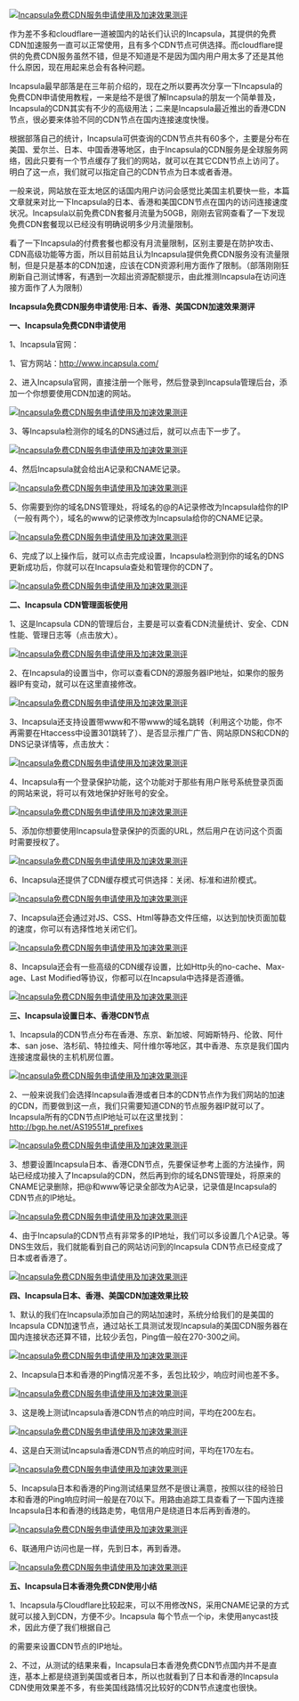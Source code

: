[![Incapsula免费CDN服务申请使用及加速效果测评](http://www.aspku.com/uploads/allimg/150128/1343221Y0-0.gif "Incapsula免费CDN服务申请使用及加速效果测评")](http://www.aspku.com/yunying/jingyan/47681.html)

作为差不多和cloudflare一道被国内的站长们认识的Incapsula，其提供的免费CDN加速服务一直可以正常使用，且有多个CDN节点可供选择。而cloudflare提供的免费CDN服务虽然不错，但是不知道是不是因为国内用户用太多了还是其他什么原因，现在用起来总会有各种问题。

Incapsula最早部落是在三年前介绍的，现在之所以要再次分享一下Incapsula的免费CDN申请使用教程，一来是给不是很了解Incapsula的朋友一个简单普及，Incapsula的CDN其实有不少的高级用法；二来是Incapsula最近推出的香港CDN节点，很必要来体验不同的CDN节点在国内连接速度快慢。

根据部落自己的统计，Incapsula可供查询的CDN节点共有60多个，主要是分布在美国、爱尔兰、日本、中国香港等地区，由于Incapsula的CDN服务是全球服务网络，因此只要有一个节点缓存了我们的网站，就可以在其它CDN节点上访问了。明白了这一点，我们就可以指定自己的CDN节点为日本或者香港。

一般来说，网站放在亚太地区的话国内用户访问会感觉比美国主机要快一些，本篇文章就来对比一下Incapsula的日本、香港和美国CDN节点在国内的访问连接速度状况。Incapsula以前免费CDN套餐月流量为50GB，刚刚去官网查看了一下发现免费CDN套餐现以已经没有明确说明多少月流量限制。

看了一下Incapsula的付费套餐也都没有月流量限制，区别主要是在防护攻击、CDN高级功能等方面，所以目前姑且认为Incapsula提供免费CDN服务没有流量限制，但是只是基本的CDN加速，应该在CDN资源利用方面作了限制。（部落刚刚狂刷新自己测试博客，有遇到一次超出资源配额提示，由此推测Incapsula在访问连接方面作了人为限制）

**Incapsula免费CDN服务申请使用:日本、香港、美国CDN加速效果测评**

**一、Incapsula免费CDN申请使用**

1、Incapsula官网：

1、官方网站：http://www.incapsula.com/

2、进入Incapsula官网，直接注册一个账号，然后登录到Incapsula管理后台，添加一个你想要使用CDN加速的网站。

[![Incapsula免费CDN服务申请使用及加速效果测评](http://www.aspku.com/uploads/allimg/150128/13432220Q-1.gif "Incapsula免费CDN服务申请使用及加速效果测评")](http://www.aspku.com/yunying/jingyan/47681.html)

3、等Incapsula检测你的域名的DNS通过后，就可以点击下一步了。

[![Incapsula免费CDN服务申请使用及加速效果测评](http://www.aspku.com/uploads/allimg/150128/1343221338-2.gif "Incapsula免费CDN服务申请使用及加速效果测评")](http://www.aspku.com/yunying/jingyan/47681.html)

4、然后Incapsula就会给出A记录和CNAME记录。

[![Incapsula免费CDN服务申请使用及加速效果测评](http://www.aspku.com/uploads/allimg/150128/1343221947-3.gif "Incapsula免费CDN服务申请使用及加速效果测评")](http://www.aspku.com/yunying/jingyan/47681.html)

5、你需要到你的域名DNS管理处，将域名的@的A记录修改为Incapsula给你的IP（一般有两个），域名的www的记录修改为Incapsula给你的CNAME记录。

[![Incapsula免费CDN服务申请使用及加速效果测评](http://www.aspku.com/uploads/allimg/150128/13432240O-4.gif "Incapsula免费CDN服务申请使用及加速效果测评")](http://www.aspku.com/yunying/jingyan/47681.html)

6、完成了以上操作后，就可以点击完成设置，Incapsula检测到你的域名的DNS更新成功后，你就可以在Incapsula查处和管理你的CDN了。

[![Incapsula免费CDN服务申请使用及加速效果测评](http://www.aspku.com/uploads/allimg/150128/1343221501-5.gif "Incapsula免费CDN服务申请使用及加速效果测评")](http://www.aspku.com/yunying/jingyan/47681.html)

**二、Incapsula CDN管理面板使用**

1、这是Incapsula CDN的管理后台，主要是可以查看CDN流量统计、安全、CDN性能、管理日志等（点击放大）。

[![Incapsula免费CDN服务申请使用及加速效果测评](http://www.aspku.com/uploads/allimg/150128/134322CA-6.gif "Incapsula免费CDN服务申请使用及加速效果测评")](http://www.aspku.com/yunying/jingyan/47681.html)

2、在Incapsula的设置当中，你可以查看CDN的源服务器IP地址，如果你的服务器IP有变动，就可以在这里直接修改。

[![Incapsula免费CDN服务申请使用及加速效果测评](http://www.aspku.com/uploads/allimg/150128/1343223B8-7.gif "Incapsula免费CDN服务申请使用及加速效果测评")](http://www.aspku.com/yunying/jingyan/47681.html)

3、Incapsula还支持设置带www和不带www的域名跳转（利用这个功能，你不再需要在Htaccess中设置301跳转了）、是否显示推广广告、网站原DNS和CDN的DNS记录详情等，点击放大：

[![Incapsula免费CDN服务申请使用及加速效果测评](http://www.aspku.com/uploads/allimg/150128/1343225M6-8.gif "Incapsula免费CDN服务申请使用及加速效果测评")](http://www.aspku.com/yunying/jingyan/47681.html)

4、Incapsula有一个登录保护功能，这个功能对于那些有用户账号系统登录页面的网站来说，将可以有效地保护好账号的安全。

[![Incapsula免费CDN服务申请使用及加速效果测评](http://www.aspku.com/uploads/allimg/150128/1343226036-9.gif "Incapsula免费CDN服务申请使用及加速效果测评")](http://www.aspku.com/yunying/jingyan/47681.html)

5、添加你想要使用Incapsula登录保护的页面的URL，然后用户在访问这个页面时需要授权了。

[![Incapsula免费CDN服务申请使用及加速效果测评](http://www.aspku.com/uploads/allimg/150128/134322OK-10.gif "Incapsula免费CDN服务申请使用及加速效果测评")](http://www.aspku.com/yunying/jingyan/47681.html)

6、Incapsula还提供了CDN缓存模式可供选择：关闭、标准和进阶模式。

[![Incapsula免费CDN服务申请使用及加速效果测评](http://www.aspku.com/uploads/allimg/150128/13432225T-11.gif "Incapsula免费CDN服务申请使用及加速效果测评")](http://www.aspku.com/yunying/jingyan/47681.html)

7、Incapsula还会通过对JS、CSS、Html等静态文件压缩，以达到加快页面加载的速度，你可以有选择性地关闭它们。

[![Incapsula免费CDN服务申请使用及加速效果测评](http://www.aspku.com/uploads/allimg/150128/1343222357-12.gif "Incapsula免费CDN服务申请使用及加速效果测评")](http://www.aspku.com/yunying/jingyan/47681.html)

8、Incapsula还会有一些高级的CDN缓存设置，比如Http头的no-cache、Max-age、Last Modified等协议，你都可以在Incapsula中选择是否遵循。

[![Incapsula免费CDN服务申请使用及加速效果测评](http://www.aspku.com/uploads/allimg/150128/1343225952-13.gif "Incapsula免费CDN服务申请使用及加速效果测评")](http://www.aspku.com/yunying/jingyan/47681.html)

**三、Incapsula设置日本、香港CDN节点**

1、Incapsula的CDN节点分布在香港、东京、新加坡、阿姆斯特丹、伦敦、阿什本、san jose、洛杉矶、特拉维夫、阿什维尔等地区，其中香港、东京是我们国内连接速度最快的主机机房位置。

[![Incapsula免费CDN服务申请使用及加速效果测评](http://www.aspku.com/uploads/allimg/150128/1343225512-14.gif "Incapsula免费CDN服务申请使用及加速效果测评")](http://www.aspku.com/yunying/jingyan/47681.html)

2、一般来说我们会选择Incapsula香港或者日本的CDN节点作为我们网站的加速的CDN，而要做到这一点，我们只需要知道CDN的节点服务器IP就可以了。Incapsula所有的CDN节点IP地址可以在这里找到：http://bgp.he.net/AS19551#_prefixes

[![Incapsula免费CDN服务申请使用及加速效果测评](http://www.aspku.com/uploads/allimg/150128/1343225D1-15.gif "Incapsula免费CDN服务申请使用及加速效果测评")](http://www.aspku.com/yunying/jingyan/47681.html)

3、想要设置Incapsula日本、香港CDN节点，先要保证参考上面的方法操作，网站已经成功接入了Incapsula的CDN，然后再到你的域名DNS管理处，将原来的CNAME记录删除，把@和www等记录全部改为A记录，记录值是Incapsula的CDN节点的IP地址。

[![Incapsula免费CDN服务申请使用及加速效果测评](http://www.aspku.com/uploads/allimg/150128/1343222359-16.gif "Incapsula免费CDN服务申请使用及加速效果测评")](http://www.aspku.com/yunying/jingyan/47681.html)

4、由于Incapsula的CDN节点有非常多的IP地址，我们可以多设置几个A记录。等DNS生效后，我们就能看到自己的网站访问到的Incapsula CDN节点已经变成了日本或者香港了。

[![Incapsula免费CDN服务申请使用及加速效果测评](http://www.aspku.com/uploads/allimg/150128/1343221S2-17.gif "Incapsula免费CDN服务申请使用及加速效果测评")](http://www.aspku.com/yunying/jingyan/47681.html)

**四、Incapsula日本、香港、美国CDN加速效果比较**

1、默认的我们在Incapsula添加自己的网站加速时，系统分给我们的是美国的Incapsula CDN加速节点，通过站长工具测试发现Incapsula的美国CDN服务器在国内连接状态还算不错，比较少丢包，Ping值一般在270-300之间。

[![Incapsula免费CDN服务申请使用及加速效果测评](http://www.aspku.com/uploads/allimg/150128/1343225354-18.gif "Incapsula免费CDN服务申请使用及加速效果测评")](http://www.aspku.com/yunying/jingyan/47681.html)

2、Incapsula日本和香港的Ping情况差不多，丢包比较少，响应时间也差不多。

[![Incapsula免费CDN服务申请使用及加速效果测评](http://www.aspku.com/uploads/allimg/150128/1343224P7-19.gif "Incapsula免费CDN服务申请使用及加速效果测评")](http://www.aspku.com/yunying/jingyan/47681.html)

3、这是晚上测试Incapsula香港CDN节点的响应时间，平均在200左右。

[![Incapsula免费CDN服务申请使用及加速效果测评](http://www.aspku.com/uploads/allimg/150128/1343222421-20.gif "Incapsula免费CDN服务申请使用及加速效果测评")](http://www.aspku.com/yunying/jingyan/47681.html)

4、这是白天测试Incapsula香港CDN节点的响应时间，平均在170左右。

[![Incapsula免费CDN服务申请使用及加速效果测评](http://www.aspku.com/uploads/allimg/150128/1343221916-21.gif "Incapsula免费CDN服务申请使用及加速效果测评")](http://www.aspku.com/yunying/jingyan/47681.html)

5、Incapsula日本和香港的Ping测试结果显然不是很让满意，按照以往的经验日本和香港的Ping响应时间一般是在70以下。用路由追踪工具查看了一下国内连接Incapsula日本和香港的线路走势，电信用户是绕道日本后再到香港的。

[![Incapsula免费CDN服务申请使用及加速效果测评](http://www.aspku.com/uploads/allimg/150128/134322G24-22.gif "Incapsula免费CDN服务申请使用及加速效果测评")](http://www.aspku.com/yunying/jingyan/47681.html)

6、联通用户访问也是一样，先到日本，再到香港。

[![Incapsula免费CDN服务申请使用及加速效果测评](http://www.aspku.com/uploads/allimg/150128/1343225G0-23.gif "Incapsula免费CDN服务申请使用及加速效果测评")](http://www.aspku.com/yunying/jingyan/47681.html)

**五、Incapsula日本香港免费CDN使用小结**

1、Incapsula与Cloudflare比较起来，可以不用修改NS，采用CNAME记录的方式就可以接入到CDN，方便不少。Incapsula 每个节点一个ip，未使用anycast技术，因此方便了我们根据自己

的需要来设置CDN节点的IP地址。

2、不过，从测试的结果来看，Incapsula日本香港免费CDN节点国内并不是直连，基本上都是绕道到美国或者日本，所以也就看到了日本和香港的Incapsula CDN使用效果差不多，有些美国线路情况比较好的CDN节点速度也很快。
